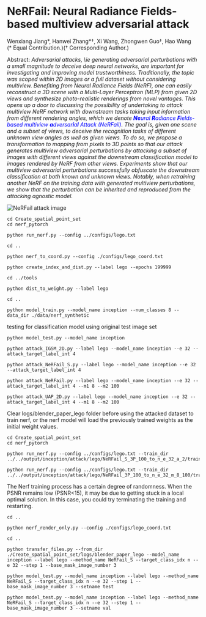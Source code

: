 # NeRFail: Neural Radiance Fields-based multiview adversarial attack

Wenxiang Jiang*, Hanwei Zhang*†, Xi Wang, Zhongwen Guo†, Hao Wang<br>
(* Equal Contribution.)(† Corresponding Author.)

Abstract: *Adversarial attacks, \ie generating adversarial perturbations with a small magnitude to deceive deep neural networks, are important for investigating and improving model trustworthiness. Traditionally, the topic was scoped within 2D images or a full dataset without considering multiview. Benefiting from Neural Radiance Fields (NeRF), one can easily reconstruct a 3D scene with a Multi-Layer Perceptron (MLP) from given 2D views and synthesize photo-realistic renderings from novel vantages. This opens up a door to discussing the possibility of undertaking to attack multiview NeRF network with downstream tasks taking input information from different rendering angles, which we denote <font color=blue>**Ne**ural **R**adiance **F**ields-based multiview **a**dversar**i**a**l** Attack (NeRFail)</font>. The goal is, given one scene and a subset of views, to deceive the recognition tasks of different unknown view angles as well as given views. To do so, we propose a transformation to mapping from pixels to 3D points so that our attack generates multiview adversarial perturbations by attacking a subset of images with different views against the downstream classification model to images rendered by NeRF from other views. Experiments show that our multiview adversarial perturbations successfully obfuscate the downstream classification at both known and unknown views. Notably, when retraining another NeRF on the training data with generated multiview perturbations, we show that the perturbation can be inherited and reproduced from the attacking agnostic model.*

![NeRFail attack image](assets/NeRFail.png)

```shell
cd Create_spatial_point_set
cd nerf_pytorch
```

```shell
python run_nerf.py --config ../configs/lego.txt
```

```shell
cd ..
```

```shell
python nerf_to_coord.py --config ./configs/lego_coord.txt 
```

```shell
python create_index_and_dist.py --label lego --epochs 199999
```

```shell
cd ../tools
```

```shell
python dist_to_weight.py --label lego
```

```shell
cd ..
```


```shell
python model_train.py --model_name inception --num_classes 8 --data_dir ./data/nerf_synthetic
```
testing for classification model using original test image set
```shell
python model_test.py --model_name inception
```

```shell
python attack_IGSM_2D.py --label lego --model_name inception --e 32 --attack_target_label_int 4
```

```shell
python attack_NeRFail_S.py --label lego --model_name inception --e 32 --attack_target_label_int 4
```

```shell
python attack_NeRFail.py --label lego --model_name inception --e 32 --attack_target_label_int 4 --m1 8 --m2 100
```

```shell
python attack_UAP_2D.py --label lego --model_name inception --e 32 --attack_target_label_int 4 --m1 8 --m2 100
```

Clear logs/blender_paper_lego folder before using the attacked dataset to train nerf, or the nerf model will load the previously trained weights as the initial weight values.

```shell
cd Create_spatial_point_set
cd nerf_pytorch
```

```shell
python run_nerf.py --config ../configs/lego.txt --train_dir ../../output/inception/attack/lego/NeRFail_S_3P_100_to_n_e_32_a_2/train
```

```shell
python run_nerf.py --config ../configs/lego.txt --train_dir ../../output/inception/attack/lego/NeRFail_3P_100_to_n_e_32_m_8_100/train
```

The Nerf training process has a certain degree of randomness. When the PSNR remains low (PSNR<15), it may be due to getting stuck in a local optimal solution. In this case, you could try terminating the training and restarting.

```shell
cd ..
```

```shell
python nerf_render_only.py --config ./configs/lego_coord.txt
```

```shell
cd ..
```

```shell
python transfer_files.py --from_dir ./Create_spatial_point_set/logs/blender_paper_lego --model_name inception --label lego --method_name NeRFail_S --target_class_idx n --e 32 --step 1 --base_mask_image_number 3
```
```shell
python model_test.py --model_name inception --label lego --method_name NeRFail_S --target_class_idx n --e 32 --step 1 --base_mask_image_number 3 --setname test
```
```shell
python model_test.py --model_name inception --label lego --method_name NeRFail_S --target_class_idx n --e 32 --step 1 --base_mask_image_number 3 --setname val
```

